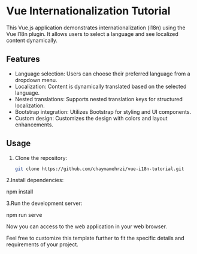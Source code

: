 # Vue Internationalization  Tutorial


This Vue.js application demonstrates internationalization (i18n) using the Vue I18n plugin. It allows users to select a language and see localized content dynamically.

## Features

- Language selection: Users can choose their preferred language from a dropdown menu.
- Localization: Content is dynamically translated based on the selected language.
- Nested translations: Supports nested translation keys for structured localization.
- Bootstrap integration: Utilizes Bootstrap for styling and UI components.
- Custom design: Customizes the design with colors and layout enhancements.

## Usage

1. Clone the repository:

   ```bash
   git clone https://github.com/chaymamehrzi/vue-i18n-tutorial.git

2.Install dependencies: 

npm install

3.Run the development server: 

npm run serve

Now you can access to the web application in your web browser. 

Feel free to customize this template further to fit the specific details and requirements of your project.


